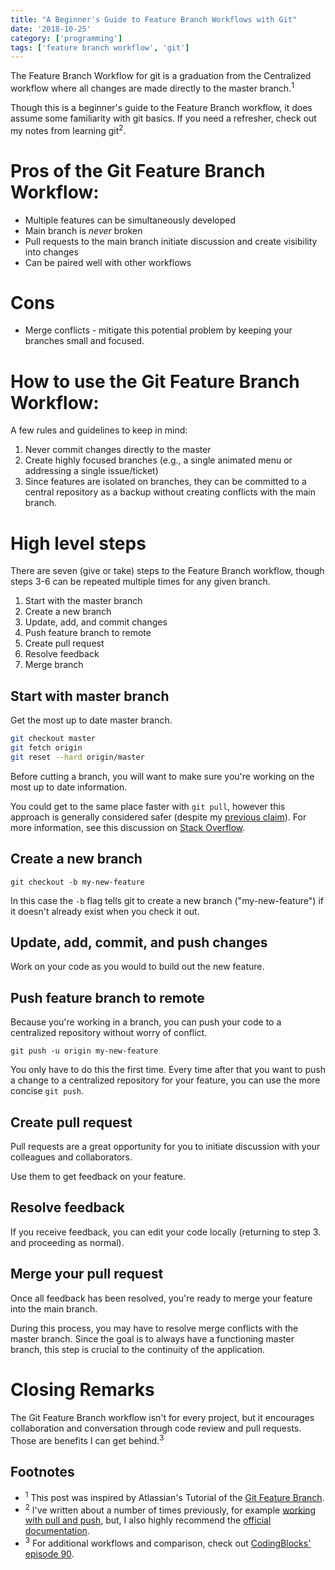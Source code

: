```yaml
---
title: "A Beginner's Guide to Feature Branch Workflows with Git"
date: '2018-10-25'
category: ['programming']
tags: ['feature branch workflow', 'git']
---
```


The Feature Branch Workflow for git is a graduation from the Centralized workflow where all changes are made directly to the master branch.<sup>1</sup>

Though this is a beginner's guide to the Feature Branch workflow, it does assume some familiarity with git basics. If you need a refresher, check out my notes from learning git<sup>2</sup>.

# Pros of the Git Feature Branch Workflow:

- Multiple features can be simultaneously developed
- Main branch is _never_ broken
- Pull requests to the main branch initiate discussion and create visibility into changes
- Can be paired well with other workflows

# Cons

- Merge conflicts - mitigate this potential problem by keeping your branches small and focused.

# How to use the Git Feature Branch Workflow:

A few rules and guidelines to keep in mind:

1. Never commit changes directly to the master
2. Create highly focused branches (e.g., a single animated menu or addressing a single issue/ticket)
3. Since features are isolated on branches, they can be committed to a central repository as a backup without creating conflicts with the main branch.

# High level steps

There are seven (give or take) steps to the Feature Branch workflow, though steps 3-6 can be repeated multiple times for any given branch.

1. Start with the master branch
2. Create a new branch
3. Update, add, and commit changes
4. Push feature branch to remote
5. Create pull request
6. Resolve feedback
7. Merge branch

## Start with master branch

Get the most up to date master branch.

```bash
git checkout master
git fetch origin
git reset --hard origin/master
```

Before cutting a branch, you will want to make sure you're working on the most up to date information.

You could get to the same place faster with `git pull`, however this approach is generally considered safer (despite my [previous claim](/2018/08/30/git-clone-pull-and-push/)). For more information, see this discussion on [Stack Overflow](https://stackoverflow.com/questions/292357/what-is-the-difference-between-git-pull-and-git-fetch).

## Create a new branch

`git checkout -b my-new-feature`

In this case the `-b` flag tells git to create a new branch ("my-new-feature") if it doesn't already exist when you check it out.

## Update, add, commit, and push changes

Work on your code as you would to build out the new feature.

## Push feature branch to remote

Because you're working in a branch, you can push your code to a centralized repository without worry of conflict.

`git push -u origin my-new-feature`

You only have to do this the first time. Every time after that you want to push a change to a centralized repository for your feature, you can use the more concise `git push`.

## Create pull request

Pull requests are a great opportunity for you to initiate discussion with your colleagues and collaborators.

Use them to get feedback on your feature.

## Resolve feedback

If you receive feedback, you can edit your code locally (returning to step 3. and proceeding as normal).

## Merge your pull request

Once all feedback has been resolved, you're ready to merge your feature into the main branch.

During this process, you may have to resolve merge conflicts with the master branch. Since the goal is to always have a functioning master branch, this step is crucial to the continuity of the application.

# Closing Remarks

The Git Feature Branch workflow isn't for every project, but it encourages collaboration and conversation through code review and pull requests. Those are benefits I can get behind.<sup>3</sup>

## Footnotes

- <sup>1</sup> This post was inspired by Atlassian's Tutorial of the [Git Feature Branch](https://www.atlassian.com/git/tutorials/comparing-workflows/feature-branch-workflow).
- <sup>2</sup> I've written about a number of times previously, for example [working with pull and push](/2018/08/30/git-clone-pull-and-push/), but, I also highly recommend the [official documentation](https://git-scm.com/).
- <sup>3</sup> For additional workflows and comparison, check out [CodingBlocks' episode 90](https://www.codingblocks.net/podcast/comparing-git-workflows/).
